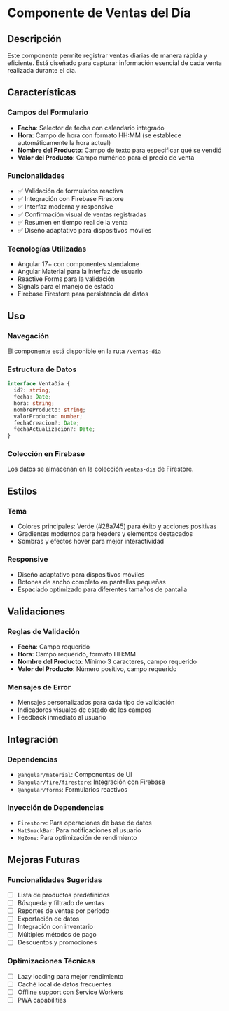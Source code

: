 # Componente de Ventas del Día

## Descripción
Este componente permite registrar ventas diarias de manera rápida y eficiente. Está diseñado para capturar información esencial de cada venta realizada durante el día.

## Características

### Campos del Formulario
- **Fecha**: Selector de fecha con calendario integrado
- **Hora**: Campo de hora con formato HH:MM (se establece automáticamente la hora actual)
- **Nombre del Producto**: Campo de texto para especificar qué se vendió
- **Valor del Producto**: Campo numérico para el precio de venta

### Funcionalidades
- ✅ Validación de formularios reactiva
- ✅ Integración con Firebase Firestore
- ✅ Interfaz moderna y responsive
- ✅ Confirmación visual de ventas registradas
- ✅ Resumen en tiempo real de la venta
- ✅ Diseño adaptativo para dispositivos móviles

### Tecnologías Utilizadas
- Angular 17+ con componentes standalone
- Angular Material para la interfaz de usuario
- Reactive Forms para la validación
- Signals para el manejo de estado
- Firebase Firestore para persistencia de datos

## Uso

### Navegación
El componente está disponible en la ruta `/ventas-dia`

### Estructura de Datos
```typescript
interface VentaDia {
  id?: string;
  fecha: Date;
  hora: string;
  nombreProducto: string;
  valorProducto: number;
  fechaCreacion?: Date;
  fechaActualizacion?: Date;
}
```

### Colección en Firebase
Los datos se almacenan en la colección `ventas-dia` de Firestore.

## Estilos

### Tema
- Colores principales: Verde (#28a745) para éxito y acciones positivas
- Gradientes modernos para headers y elementos destacados
- Sombras y efectos hover para mejor interactividad

### Responsive
- Diseño adaptativo para dispositivos móviles
- Botones de ancho completo en pantallas pequeñas
- Espaciado optimizado para diferentes tamaños de pantalla

## Validaciones

### Reglas de Validación
- **Fecha**: Campo requerido
- **Hora**: Campo requerido, formato HH:MM
- **Nombre del Producto**: Mínimo 3 caracteres, campo requerido
- **Valor del Producto**: Número positivo, campo requerido

### Mensajes de Error
- Mensajes personalizados para cada tipo de validación
- Indicadores visuales de estado de los campos
- Feedback inmediato al usuario

## Integración

### Dependencias
- `@angular/material`: Componentes de UI
- `@angular/fire/firestore`: Integración con Firebase
- `@angular/forms`: Formularios reactivos

### Inyección de Dependencias
- `Firestore`: Para operaciones de base de datos
- `MatSnackBar`: Para notificaciones al usuario
- `NgZone`: Para optimización de rendimiento

## Mejoras Futuras

### Funcionalidades Sugeridas
- [ ] Lista de productos predefinidos
- [ ] Búsqueda y filtrado de ventas
- [ ] Reportes de ventas por período
- [ ] Exportación de datos
- [ ] Integración con inventario
- [ ] Múltiples métodos de pago
- [ ] Descuentos y promociones

### Optimizaciones Técnicas
- [ ] Lazy loading para mejor rendimiento
- [ ] Caché local de datos frecuentes
- [ ] Offline support con Service Workers
- [ ] PWA capabilities
